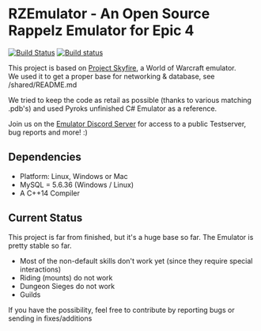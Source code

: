 # RZEmulator - An Open Source Rappelz Emulator for Epic 4

[![Build Status](https://travis-ci.org/Xijezu/Rappelz-Emulator.svg?branch=master)](https://travis-ci.org/Xijezu/Rappelz-Emulator) 
[![Build status](https://ci.appveyor.com/api/projects/status/74llg3lfl75fcy2i/branch/master?svg=true)](https://ci.appveyor.com/project/Xijezu/rappelz-emulator/branch/master) 

This project is based on [Project Skyfire](https://github.com/ProjectSkyfire/SkyFire.548), a World of Warcraft emulator.  
We used it to get a proper base for networking & database, see /shared/README.md 

  We tried to keep the code as retail as possible (thanks to various matching .pdb's) and used Pyroks unfinished C# Emulator as a reference.
  
  Join us on the [Emulator Discord Server](https://discord.gg/CBGVkdU) for access to a public Testserver, bug reports and more! :) 
  
## Dependencies
* Platform: Linux, Windows or Mac
* MySQL = 5.6.36 (Windows / Linux)
* A C++14 Compiler

## Current Status
This project is far from finished, but it's a huge base so far. The Emulator is pretty stable so far.
* Most of the non-default skills don't work yet (since they require special interactions)
* Riding (mounts) do not work
* Dungeon Sieges do not work
* Guilds

If you have the possibility, feel free to contribute by reporting bugs or sending in fixes/additions
 